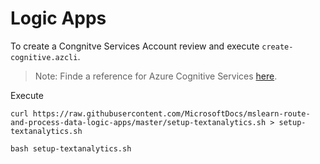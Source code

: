 # Logic Apps

To create a Congnitve Services Account review and execute `create-cognitive.azcli`.

> Note: Finde a reference for Azure Cognitive Services [here](https://docs.microsoft.com/en-us/cli/azure/cognitiveservices?view=azure-cli-latest).

Execute

```
curl https://raw.githubusercontent.com/MicrosoftDocs/mslearn-route-and-process-data-logic-apps/master/setup-textanalytics.sh > setup-textanalytics.sh

bash setup-textanalytics.sh
```
